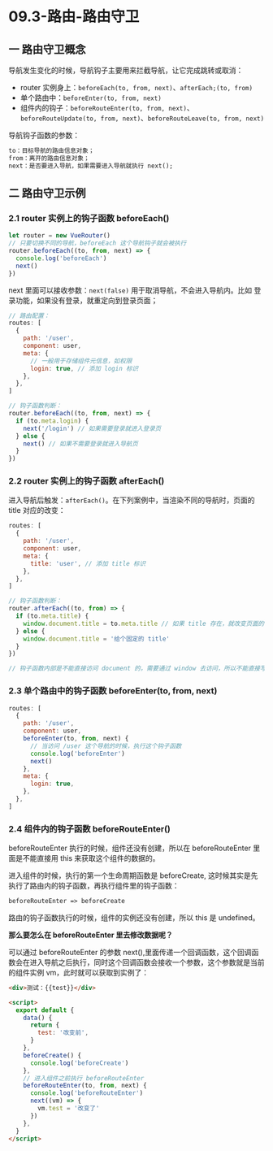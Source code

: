 # 09.3-路由-路由守卫

## 一 路由守卫概念

导航发生变化的时候，导航钩子主要用来拦截导航，让它完成跳转或取消：

- router 实例身上：`beforeEach(to, from, next)`、`afterEach;(to, from)`
- 单个路由中：`beforeEnter(to, from, next)`
- 组件内的钩子：`beforeRouteEnter(to, from, next)`、`beforeRouteUpdate(to, from, next)`、`beforeRouteLeave(to, from, next)`

导航钩子函数的参数：

```txt
to：目标导航的路由信息对象；
from：离开的路由信息对象；
next：是否要进入导航，如果需要进入导航就执行 next();
```

## 二 路由守卫示例

### 2.1 router 实例上的钩子函数 beforeEach()

```js
let router = new VueRouter()
// 只要切换不同的导航，beforeEach 这个导航钩子就会被执行
router.beforeEach((to, from, next) => {
  console.log('beforeEach')
  next()
})
```

next 里面可以接收参数：`next(false)` 用于取消导航，不会进入导航内。比如 登录功能，如果没有登录，就重定向到登录页面；

```js
// 路由配置：
routes: [
  {
    path: '/user',
    component: user,
    meta: {
      // 一般用于存储组件元信息，如权限
      login: true, // 添加 login 标识
    },
  },
]

// 钩子函数判断：
router.beforeEach((to, from, next) => {
  if (to.meta.login) {
    next('/login') // 如果需要登录就进入登录页
  } else {
    next() // 如果不需要登录就进入导航页
  }
})
```

### 2.2 router 实例上的钩子函数 afterEach()

进入导航后触发：`afterEach()`。在下列案例中，当渲染不同的导航时，页面的 title 对应的改变：

```js
routes: [
  {
    path: '/user',
    component: user,
    meta: {
      title: 'user', // 添加 title 标识
    },
  },
]

// 钩子函数判断：
router.afterEach((to, from) => {
  if (to.meta.title) {
    window.document.title = to.meta.title // 如果 title 存在，就改变页面的 title 为 to.meta.title
  } else {
    window.document.title = '给个固定的 title'
  }
})

// 钩子函数内部是不能直接访问 document 的，需要通过 window 去访问，所以不能直接写成：document.title
```

### 2.3 单个路由中的钩子函数 beforeEnter(to, from, next)

```js
routes: [
  {
    path: '/user',
    component: user,
    beforeEnter(to, from, next) {
      // 当访问 /user 这个导航的时候，执行这个钩子函数
      console.log('beforeEnter')
      next()
    },
    meta: {
      login: true,
    },
  },
]
```

### 2.4 组件内的钩子函数 beforeRouteEnter()

beforeRouteEnter 执行的时候，组件还没有创建，所以在 beforeRouteEnter 里面是不能直接用 this 来获取这个组件的数据的。

进入组件的时候，执行的第一个生命周期函数是 beforeCreate, 这时候其实是先执行了路由内的钩子函数，再执行组件里的钩子函数：

```txt
beforeRouteEnter => beforeCreate
```

路由的钩子函数执行的时候，组件的实例还没有创建，所以 this 是 undefined。

**那么要怎么在 beforeRouteEnter 里去修改数据呢？**

可以通过 beforeRouteEnter 的参数 next(),里面传递一个回调函数，这个回调函数会在进入导航之后执行，同时这个回调函数会接收一个参数，这个参数就是当前的组件实例 vm，此时就可以获取到实例了：

```html
<div>测试：{{test}}</div>

<script>
  export default {
    data() {
      return {
        test: '改变前',
      }
    },
    beforeCreate() {
      console.log('beforeCreate')
    },
    // 进入组件之前执行 beforeRouteEnter
    beforeRouteEnter(to, from, next) {
      console.log('beforeRouteEnter')
      next((vm) => {
        vm.test = '改变了'
      })
    },
  }
</script>
```
